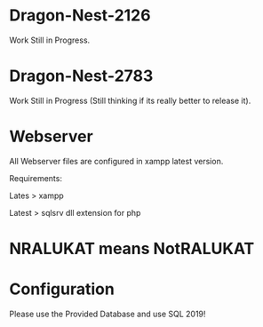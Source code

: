# Dragon-Nest-2126

Work Still in Progress.

# Dragon-Nest-2783

Work Still in Progress (Still thinking if its really better to release it).

# Webserver

All Webserver files are configured in xampp latest version.

Requirements:

Lates > xampp

Latest > sqlsrv dll extension for php


# NRALUKAT means NotRALUKAT

# Configuration
Please use the Provided Database and use SQL 2019!
